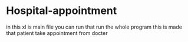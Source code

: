 # Hospital-appointment
in this xl is main file you can run that run the whole program
this is made that patient take appointment from docter  
